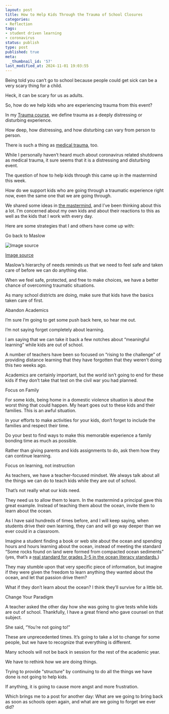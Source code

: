 ```yaml
---
layout: post
title: How to Help Kids Through the Trauma of School Closures
categories:
- Reflection
tags:
- student driven learning
- coronavirus
status: publish
type: post
published: true
meta:
  _thumbnail_id: '57'
last_modified_at: 2024-11-01 19:03:55
---
```


Being told you can’t go to school because people could get sick can be a very scary thing for a child.

Heck, it can be scary for us as adults.

So, how do we help kids who are experiencing trauma from this event?

In my 
[Trauma course](http://jethrojones.com/trauma), we define trauma as a deeply distressing or disturbing experience.

How deep, how distressing, and how disturbing can vary from person to person.

There is such a thing as 
[medical trauma](https://www.nctsn.org/what-is-child-trauma/trauma-types/medical-trauma), too.

While I personally haven’t heard much about coronavirus related shutdowns as medical trauma, it sure seems that it is a distressing and disturbing event.

The question of how to help kids through this came up in the mastermind this week.

How do we support kids who are going through a traumatic experience right now, even the same one that we are going through.

We shared some ideas in 
[the mastermind](http://jethrojones.com/mastermind), and I’ve been thinking about this a lot. I’m concerned about my own kids and about their reactions to this as well as the kids that I work with every day.

Here are some strategies that I and others have come up with:

Go back to Maslow











































  

    
  
    
![Image source](/squarespace_images/content_v1_4fffa949e4b0b4590d67b4e7_1585101022042-RBLHU8AG2F590LMOGLKH_maslow-s-hierarchy-of-needs--scalable-vector-illustration-655400474-5c6a47f246e0fb000165cb0a.jpg_)
        
          
        

        
          
          
[Image source](https://www.thoughtco.com/maslows-hierarchy-of-needs-4582571)
  


  



Maslow’s hierarchy of needs reminds us that we need to feel safe and taken care of before we can do anything else.

When we feel safe, protected, and free to make choices, we have a better chance of overcoming traumatic situations.

As many school districts are doing, make sure that kids have the basics taken care of first.

Abandon Academics

I’m sure I’m going to get some push back here, so hear me out.

I’m not saying forget completely about learning.

I am saying that we can take it back a few notches about “meaningful learning” while kids are out of school.

A number of teachers have been so focused on “rising to the challenge” of providing distance learning that they have forgotten that they weren’t doing this two weeks ago.

Academics are certainly important, but the world isn’t going to end for these kids if they don’t take that test on the civil war you had planned.

Focus on Family

For some kids, being home in a domestic violence situation is about the worst thing that could happen. My heart goes out to these kids and their families. This is an awful situation.

In your efforts to make activities for your kids, don’t forget to include the families and respect their time.

Do your best to find ways to make this memorable experience a family bonding time as much as possible.

Rather than giving parents and kids assignments to do, ask them how they can continue learning.

Focus on learning, not instruction

As teachers, we have a teacher-focused mindset. We always talk about all the things we can do to teach kids while they are out of school.

That’s not really what our kids need.

They need us to allow them to learn. In the mastermind a principal gave this great example. Instead of teaching them about the ocean, invite them to learn about the ocean.

As I have said hundreds of times before, and I will keep saying, when students drive their own learning, they can and will go way deeper than we ever could in a classroom.

Imagine a student finding a book or web site about the ocean and spending hours and hours 
learning about the ocean, instead of meeting the standard 
“Some rocks found on land were formed from compacted ocean sediments” (yes, that’s a 
[real standard for grades 3-5 in the ocean literacy standards.](http://oceanliteracy.wp2.coexploration.org/ocean-literacy-framework/?page_id=1506))

They may stumble upon that very specific piece of information, but imagine if they were given the freedom to learn anything they wanted about the ocean, and let that passion drive them?

What if they don’t learn about the ocean? I think they’ll survive for a little bit.

Change Your Paradigm

A teacher asked the other day how she was going to give tests while kids are out of school. Thankfully, I have a great friend who gave counsel on that subject.

She said, “You’re not going to!”

These are unprecedented times. It’s going to take a lot to change for some people, but we have to recognize that everything is different.

Many schools will not be back in session for the rest of the academic year.

We have to rethink how we are doing things.

Trying to provide "structure" by continuing to do all the things we have done is not going to help kids.

If anything, it is going to cause more angst and more frustration.

Which brings me to a post for another day: What are we going to bring back as soon as schools open again, and what are we going to forget we ever did?
